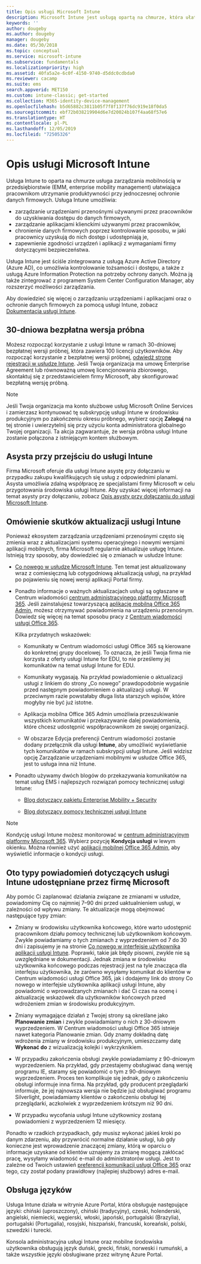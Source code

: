 ```yaml
---
title: Opis usługi Microsoft Intune
description: Microsoft Intune jest usługą opartą na chmurze, która ułatwia zarządzanie urządzeniami z systemami Windows, iOS, Mac OS X, Android i Windows Mobile.
keywords: ''
author: dougeby
ms.author: dougeby
manager: dougeby
ms.date: 05/30/2018
ms.topic: conceptual
ms.service: microsoft-intune
ms.subservice: fundamentals
ms.localizationpriority: high
ms.assetid: 40fa5a2e-6c0f-4150-9740-d5ddc0cdbda0
ms.reviewer: cacamp
ms.suite: ems
search.appverid: MET150
ms.custom: intune-classic; get-started
ms.collection: M365-identity-device-management
ms.openlocfilehash: b5d65882c3811b05f7f8f137f76dc919e18f0da5
ms.sourcegitcommit: ebf72b038219904d6e7d20024b107f4aa68f57e6
ms.translationtype: HT
ms.contentlocale: pl-PL
ms.lasthandoff: 12/05/2019
ms.locfileid: "72505326"
---
```

# <a name="microsoft-intune-service-description"></a>Opis usługi Microsoft Intune

Usługa Intune to oparta na chmurze usługa zarządzania mobilnością w przedsiębiorstwie (EMM, enterprise mobility management) ułatwiająca pracownikom utrzymanie produktywności przy jednoczesnej ochronie danych firmowych. Usługa Intune umożliwia:
* zarządzanie urządzeniami przenośnymi używanymi przez pracowników do uzyskiwania dostępu do danych firmowych,
* zarządzanie aplikacjami klienckimi używanymi przez pracowników,
* chronienie danych firmowych poprzez kontrolowanie sposobu, w jaki pracownicy uzyskują do nich dostęp i udostępniają je,
* zapewnienie zgodności urządzeń i aplikacji z wymaganiami firmy dotyczącymi bezpieczeństwa.

Usługa Intune jest ściśle zintegrowana z usługą Azure Active Directory (Azure AD), co umożliwia kontrolowanie tożsamości i dostępu, a także z usługą Azure Information Protection na potrzeby ochrony danych. Można ją także zintegrować z programem System Center Configuration Manager, aby rozszerzyć możliwości zarządzania.

Aby dowiedzieć się więcej o zarządzaniu urządzeniami i aplikacjami oraz o ochronie danych firmowych za pomocą usługi Intune, zobacz [Dokumentacja usługi Intune](../index.yml).

## <a name="30-day-free-trial"></a>30-dniowa bezpłatna wersja próbna
Możesz rozpocząć korzystanie z usługi Intune w ramach 30-dniowej bezpłatnej wersji próbnej, która zawiera 100 licencji użytkowników. Aby rozpocząć korzystanie z bezpłatnej wersji próbnej, [odwiedź stronę rejestracji w usłudze Intune](https://admin.microsoft.com/Signup/Signup.aspx?OfferId=40BE278A-DFD1-470a-9EF7-9F2596EA7FF9&dl=INTUNE_A&ali=1#0%20). Jeśli Twoja organizacja ma umowę Enterprise Agreement lub równoważną umowę licencjonowania zbiorowego, skontaktuj się z przedstawicielem firmy Microsoft, aby skonfigurować bezpłatną wersję próbną.

> [!NOTE]
> Jeśli Twoja organizacja ma konto służbowe usług Microsoft Online Services i zamierzasz kontynuować tę subskrypcję usługi Intune w środowisku produkcyjnym po zakończeniu okresu próbnego, wybierz opcję **Zaloguj** na tej stronie i uwierzytelnij się przy użyciu konta administratora globalnego Twojej organizacji. Ta akcja zagwarantuje, że wersja próbna usługi Intune zostanie połączona z istniejącym kontem służbowym.

<!--- For a list of settings that you can set up on mobile devices, see:

- [Enrolled device management capabilities of Microsoft Intune](introduction-intune.md)

- [Hybrid mobile device management (MDM) with System Center Configuration Manager and Microsoft Intune](/sccm/mdm/understand/hybrid-mobile-device-management)

For more about System Center Configuration Manager, see [Documentation  for System Center Configuration Manager](/sccm/index).--->
## <a name="intune-onboarding-benefit"></a>Asysta przy przejściu do usługi Intune
Firma Microsoft oferuje dla usługi Intune asystę przy dołączaniu w przypadku zakupu kwalifikujących się usług z odpowiednimi planami. Asysta umożliwia zdalną współpracę ze specjalistami firmy Microsoft w celu przygotowania środowiska usługi Intune. Aby uzyskać więcej informacji na temat asysty przy dołączaniu, zobacz [Opis asysty przy dołączaniu do usługi Microsoft Intune](http://go.microsoft.com/fwlink/?LinkId=619281).


## <a name="learn-how-intune-service-updates-affect-you"></a>Omówienie skutków aktualizacji usługi Intune

Ponieważ ekosystem zarządzania urządzeniami przenośnymi często się zmienia wraz z aktualizacjami systemu operacyjnego i nowymi wersjami aplikacji mobilnych, firma Microsoft regularnie aktualizuje usługę Intune. Istnieją trzy sposoby, aby dowiedzieć się o zmianach w usłudze Intune:

- [Co nowego w usłudze Microsoft Intune](whats-new.md). Ten temat jest aktualizowany wraz z comiesięczną lub cotygodniową aktualizacją usługi, na przykład po pojawieniu się nowej wersji aplikacji Portal firmy.

- Ponadto informacje o ważnych aktualizacjach usługi są ogłaszane w Centrum wiadomości [centrum administracyjnego platformy Microsoft 365](https://admin.microsoft.com/). Jeśli zainstalujesz towarzyszącą [aplikację mobilną Office 365 Admin](https://support.office.com/article/Office-365-Admin-Mobile-App-e16f6421-2a1a-4142-bf9d-9846600a060a), możesz otrzymywać powiadomienia na urządzeniu przenośnym. Dowiedz się więcej na temat sposobu pracy z [Centrum wiadomości usługi Office 365](https://support.office.com/client/results?Shownav=true&ns=O365ENTADMIN&version=15&ver=15&HelpID=O365E_MCManageUpdates).

  Kilka przydatnych wskazówek:

  - Komunikaty w Centrum wiadomości usługi Office 365 są kierowane do konkretnej grupy docelowej. To oznacza, że jeśli Twoja firma nie korzysta z oferty usługi Intune for EDU, to nie prześlemy jej komunikatów na temat usługi Intune for EDU.

  - Komunikaty wygasają. Na przykład powiadomienie o aktualizacji usługi z linkiem do strony „Co nowego” prawdopodobnie wygaśnie przed następnym powiadomieniem o aktualizacji usługi. W przeciwnym razie powstałaby długa lista starszych wpisów, które mogłyby nie być już istotne.

  - Aplikacja mobilna Office 365 Admin umożliwia przeszukiwanie wszystkich komunikatów i przekazywanie dalej powiadomienia, które chcesz udostępnić współpracownikom ze swojej organizacji.

  - W obszarze Edycja preferencji Centrum wiadomości zostanie dodany przełącznik dla usługi **Intune**, aby umożliwić wyświetlanie tych komunikatów w ramach subskrypcji usługi Intune. Jeśli widzisz opcję Zarządzanie urządzeniami mobilnymi w usłudze Office 365, jest to usługa inna niż Intune.

- Ponadto używamy dwóch blogów do przekazywania komunikatów na temat usług EMS i najlepszych rozwiązań pomocy technicznej usługi Intune:

  - [Blog dotyczący pakietu Enterprise Mobility + Security](https://blogs.technet.microsoft.com/enterprisemobility/)

  - [Blog dotyczący pomocy technicznej usługi Intune](https://blogs.technet.microsoft.com/intunesupport/)

> [!Note]
> Kondycję usługi Intune możesz monitorować w [centrum administracyjnym platformy Microsoft 365](https://admin.microsoft.com). Wybierz pozycję **Kondycja usługi** w lewym okienku. Można również użyć [aplikacji mobilnej Office 365 Admin](https://support.office.com/article/Office-365-Admin-Mobile-App-e16f6421-2a1a-4142-bf9d-9846600a060a), aby wyświetlić informacje o kondycji usługi.

## <a name="types-of-notices-microsoft-provides-about-the-intune-service"></a>Oto typy powiadomień dotyczących usługi Intune udostępniane przez firmę Microsoft

Aby pomóc Ci zaplanować działania związane ze zmianami w usłudze, powiadomimy Cię co najmniej 7–90 dni przed uaktualnieniem usługi, w zależności od wpływu zmiany. Te aktualizacje mogą obejmować następujące typy zmian:

- Zmiany w środowisku użytkownika końcowego, które warto udostępnić pracownikom działu pomocy technicznej lub użytkownikom końcowym. Zwykle powiadamiamy o tych zmianach z wyprzedzeniem od 7 do 30 dni i zapisujemy je na stronie [Co nowego w interfejsie użytkownika aplikacji usługi Intune](whats-new-app-ui.md). Poprawki, takie jak błędy pisowni, zwykle nie są uwzględniane w dokumentacji. Jednak zmiana w środowisku użytkownika końcowego podczas rejestracji jest na tyle znacząca dla interfejsu użytkownika, że zarówno wysyłamy komunikat do klientów w Centrum wiadomości usługi Office 365, jak i dodajemy link do strony Co nowego w interfejsie użytkownika aplikacji usługi Intune, aby powiadomić o wprowadzanych zmianach i dać Ci czas na ocenę i aktualizację wskazówek dla użytkowników końcowych przed wdrożeniem zmian w środowisku produkcyjnym.

- Zmiany wymagające działań z Twojej strony są określane jako **Planowanie zmian** i zwykle powiadamiamy o nich z 30-dniowym wyprzedzeniem. W Centrum wiadomości usługi Office 365 istnieje nawet kategoria Planowanie zmian. Gdy znamy dokładną datę wdrożenia zmiany w środowisku produkcyjnym, umieszczamy datę **Wykonać do** z wizualizacją kolejki i wykrzyknikiem.

- W przypadku zakończenia obsługi zwykle powiadamiamy z 90-dniowym wyprzedzeniem. Na przykład, gdy przestajemy obsługiwać daną wersję programu IE, staramy się powiadomić o tym z 90-dniowym wyprzedzeniem. Proces ten komplikuje się jednak, gdy o zakończeniu obsługi informuje inna firma. Na przykład, gdy producent przeglądarki informuje, że jej najnowsza wersja nie będzie już obsługiwać programu Silverlight, powiadamiamy klientów o zakończeniu obsługi tej przeglądarki, aczkolwiek z wyprzedzeniem krótszym niż 90 dni.

- W przypadku wycofania usługi Intune użytkownicy zostaną powiadomieni z wyprzedzeniem 12 miesięcy.

Ponadto w rzadkich przypadkach, gdy musisz wykonać jakieś kroki po danym zdarzeniu, aby przywrócić normalne działanie usługi, lub gdy konieczne jest wprowadzenie znaczącej zmiany, którą w oparciu o informacje uzyskane od klientów uznajemy za zmianę mogącą zakłócać pracę, wysyłamy wiadomość e-mail do administratorów usługi. Jest to zależne od Twoich ustawień [preferencji komunikacji usługi Office 365](https://support.office.com/article/Change-your-contact-preferences-for-communications-from-Microsoft-6f70de1b-a64d-4498-bfbd-be8c83a9c0fc) oraz tego, czy został podany prawidłowy (najlepiej służbowy) adres e-mail.  


<!--- ## Choose the management solution that’s right for you
You can set up Intune in several ways to manage and help protect your company's mobile devices and computers (referred to as **devices** in this article).

- **Intune stand-alone configuration.** Use the web-based admin console in Intune to manage devices in your organization. Intune can be used without any on-premises IT infrastructure. If you use Intune with Active Directory Domain Services, you can use domain user accounts that you manage with Domain Services with Intune.

- **Intune with System Center Configuration Manager.** Use the Configuration Manager management console to manage computers and mobile devices in your enterprise. This configuration can help you to manage all your organization’s devices through a single console, the Configuration Manager Admin Console. Configuration Manager supports large numbers of mobile devices, servers, and computers. For more about Configuration Manager, see [Hybrid mobile device management (MDM) with System Center Configuration Manager and Microsoft Intune](/sccm/mdm/understand/hybrid-mobile-device-management). For more help deciding which approach is right for you, see [Choose between Microsoft Intune standalone and hybrid mobile device management with Configuration Manager](/sccm/mdm/understand/choose-between-standalone-intune-and-hybrid-mobile-device-management).--->

## <a name="language-support"></a>Obsługa języków
Usługa Intune działa w witrynie Azure Portal, która obsługuje następujące języki: chiński (uproszczony), chiński (tradycyjny), czeski, holenderski, angielski, niemiecki, węgierski, włoski, japoński, portugalski (Brazylia), portugalski (Portugalia), rosyjski, hiszpański, francuski, koreański, polski, szwedzki i turecki.

Konsola administracyjna usługi Intune oraz mobilne środowiska użytkownika obsługują język duński, grecki, fiński, norweski i rumuński, a także wszystkie języki obsługiwane przez witrynę Azure Portal.

<!--- ## Learn more about Intune
Use these resources to learn more about Intune:

- The [Microsoft Intune Trust Center](https://www.microsoft.com/server-cloud/products/intune-trust-center/) provides information about the security, privacy, and compliance practices of Intune, and it describes some of Intune's certifications.

- [Enrolled device management capabilities of Microsoft Intune](introduction-intune.md)--->

